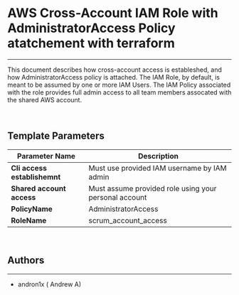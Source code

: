 # AWS Cross-Account IAM Role with AdministratorAccess Policy atatchement with terraform
---

This document describes how cross-account access is estableshed, and how AdministratorAccess policy is attached. The IAM Role, by default, is meant to be assumed by one or more IAM Users.  The IAM Policy associated with the role provides full admin access to all team members assocated with the shared AWS account.

<br />

## Template Parameters

|  Parameter Name | Description | 
|----------------|-------------|
| **Cli access establishemnt** | Must use provided IAM username by IAM admin | 
| **Shared account access** | Must assume provided role using your personal account | 
| **PolicyName** | AdministratorAccess | 
| **RoleName** | scrum_account_access | 

<br />

 ## Authors
 ---
* andron1x ( Andrew A)

<br />


